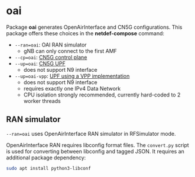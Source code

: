 # oai

Package **oai** generates OpenAirInterface and CN5G configurations.
This package offers these choices in the **netdef-compose** command:

* `--ran=oai`: OAI RAN simulator
  * gNB can only connect to the first AMF
* `--cp=oai`: [CN5G control plane](https://gitlab.eurecom.fr/oai/cn5g/oai-cn5g-fed)
* `--up=oai`: [CN5G UPF](https://gitlab.eurecom.fr/oai/cn5g/oai-cn5g-upf)
  * does not support N9 interface
* `--up=oai-vpp`: [UPF using a VPP implementation](https://gitlab.eurecom.fr/oai/cn5g/oai-cn5g-upf-vpp)
  * does not support N9 interface
  * requires exactly one IPv4 Data Network
  * CPU isolation strongly recommended, currently hard-coded to 2 worker threads

## RAN simulator

`--ran=oai` uses OpenAirInterface RAN simulator in RFSimulator mode.

OpenAirInterface RAN requires libconfig format files.
The `convert.py` script is used for converting between libconfig and tagged JSON.
It requires an additional package dependency:

```bash
sudo apt install python3-libconf
```
